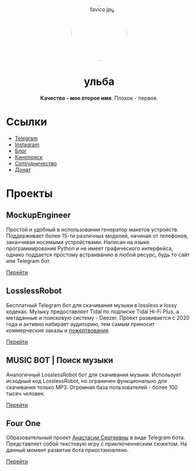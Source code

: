 <div align="center">
  <img align="center" style="border-radius: 50%;" width="150" src="https://ulbwa.github.io/static/favico.jpg" alt="favico.jpg">
  <h1>ульба</h1>
  <p><b>Качество - мое второе имя</b>. Плохое - первое.</p>
</div>

# Ссылки

* [Telegram](https://ulbwa.github.io/go?to=telegram)
* [Instagram](https://ulbwa.github.io/go?to=instagram)
* [Блог](https://ulbwa.github.io/go?to=blog)
* [Кинопоиск](https://ulbwa.github.io/go?to=kinopoisk)
* [Сотрудничество](https://ulbwa.github.io/go?to=partner)
* [Донат](https://ulbwa.github.io/go?to=donate)

# Проекты

## MockupEngineer
Простой и удобный в использовании генератор макетов устройств. Поддерживает более 15-ти различных моделей, начиная от телефонов, заканчивая носимыми устройствами. Написан на языке программирования Python и не имеет графического интерфейса, однако поддается простому встраиванию в любой ресурс, будь то сайт или Telegram бот.

[Перейти](https://github.com/ulbwazhine/MockupEngineer)

## LosslessRobot
Бесплатный Telegram бот для скачивания музыки в lossless и lossy кодеках. Музыку предоставляет Tidal по подписке Tidal Hi-Fi Plus, а метаданные и поисковую систему - Deezer. Проект развивается с 2020 года и активно набирает аудиторию, тем самым приносит коммерческие заказы и [пожертвования](https://ulbwa.github.io/go?to=donate).

[Перейти](https://t.me/LosslessRobot)

## MUSIC BOT | Поиск музыки

Аналогичный LosslessRobot бот для скачивания музыки. Использует исходный код LosslessRobot, но ограничен функционально для скачивания только MP3. Огромная база пользователей - более 100 тысяч человек.

[Перейти](https://t.me/SaveMuzz_Bot)

## Four One
Образовательный проект [Анастасии Сергеевны](https://www.instagram.com/nastelvegeco/) в виде Telegram бота. Представляет собой текстовую игру с приключенческим сюжетом. На данный момент развитие бота приостановлено.

[Перейти](https://t.me/fourone_bot)